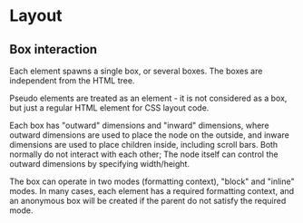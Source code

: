 # Layout

## Box interaction

Each element spawns a single box, or several boxes. The boxes are independent
from the HTML tree.

Pseudo elements are treated as an element - it is not considered as a box, but
just a regular HTML element for CSS layout code.

Each box has "outward" dimensions and "inward" dimensions, where outward
dimensions are used to place the node on the outside, and inware dimensions are
used to place children inside, including scroll bars. Both normally do not
interact with each other; The node itself can control the outward dimensions
by specifying width/height.

The box can operate in two modes (formatting context), "block" and "inline"
modes. In many cases, each element has a required formatting context, and
an anonymous box will be created if the parent do not satisfy the required mode.
